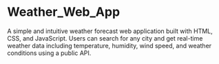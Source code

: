 # Weather_Web_App
A simple and intuitive weather forecast web application built with HTML, CSS, and JavaScript. Users can search for any city and get real-time weather data including temperature, humidity, wind speed, and weather conditions using a public API.
